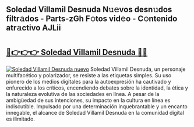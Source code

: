 ## Soledad Villamil Desnuda N𝚞𝚎vos desn𝚞dos filtr𝚊dos - Parts-zGh F𝚘tos vid𝚎o - C𝚘ntenido atr𝚊ctivo AJLii

# <h2><a href="http://mb4qs5.tromn.icu/?c=Soledad+Villamil+Desnuda">🔗👉👉👉 Soledad Villamil Desnuda 🔗🔗</a></h2>

[![Soledad Villamil Desnuda nuevo](https://i.imgur.com/pEAQMta.gif)](http://mb4qs5.tromn.icu/?c=Soledad+Villamil+Desnuda)
Soledad Villamil Desnuda, un personaje multifacético y polarizador, se resiste a las etiquetas simples. Su uso pionero de los medios digitales para la autoexpresión ha cautivado y enfurecido a los críticos, encendiendo debates sobre la identidad, la ética y la naturaleza evolutiva de las sociedades en línea. A pesar de la ambigüedad de sus intenciones, su impacto en la cultura en línea es indiscutible. Impulsado por una determinación inquebrantable y un encanto innegable, el alcance de Soledad Villamil Desnuda en la comunidad digital es ilimitado.
